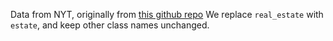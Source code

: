 Data from NYT, originally from [this github repo](https://github.com/yumeng5/CatE)
We replace `real_estate` with `estate`, and keep other class names unchanged.